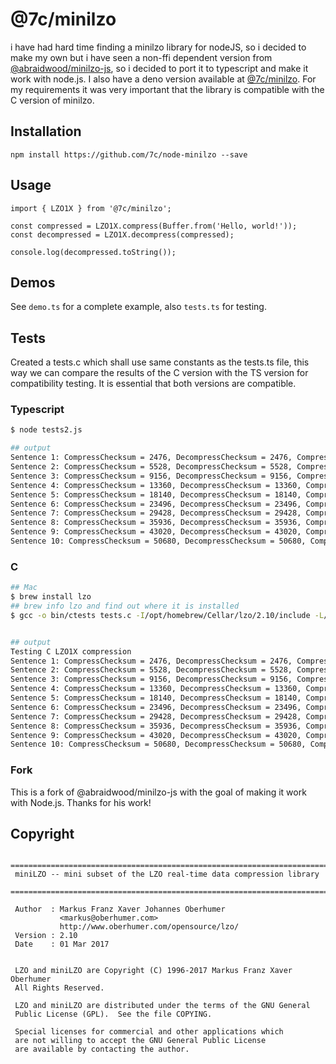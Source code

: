 # @7c/minilzo
i have had hard time finding a minilzo library for nodeJS, so i decided to make my own but i have seen a non-ffi dependent version from [@abraidwood/minilzo-js](https://github.com/abraidwood/minilzo-js), so i decided to port it to typescript and make it work with node.js. I also have a deno version available at [@7c/minilzo](https://github.com/7c/minilzo). For my requirements it was very important that the library is compatible with the C version of minilzo.

## Installation
```
npm install https://github.com/7c/node-minilzo --save
```

## Usage
```
import { LZO1X } from '@7c/minilzo';

const compressed = LZO1X.compress(Buffer.from('Hello, world!'));
const decompressed = LZO1X.decompress(compressed);

console.log(decompressed.toString());
```

## Demos
See `demo.ts` for a complete example, also `tests.ts` for testing.


## Tests
Created a tests.c which shall use same constants as the tests.ts file, this way we can compare the results of the C version with the TS version for compatibility testing. It is essential that both versions are compatible.
### Typescript
```bash
$ node tests2.js

## output
Sentence 1: CompressChecksum = 2476, DecompressChecksum = 2476, Compressed Length = 28, Decompressed Length = 24, Compression Rate = -16.67%
Sentence 2: CompressChecksum = 5528, DecompressChecksum = 5528, Compressed Length = 45, Decompressed Length = 48, Compression Rate = 6.25%
Sentence 3: CompressChecksum = 9156, DecompressChecksum = 9156, Compressed Length = 54, Decompressed Length = 72, Compression Rate = 25.00%
Sentence 4: CompressChecksum = 13360, DecompressChecksum = 13360, Compressed Length = 55, Decompressed Length = 96, Compression Rate = 42.71%
Sentence 5: CompressChecksum = 18140, DecompressChecksum = 18140, Compressed Length = 55, Decompressed Length = 120, Compression Rate = 54.17%
Sentence 6: CompressChecksum = 23496, DecompressChecksum = 23496, Compressed Length = 55, Decompressed Length = 144, Compression Rate = 61.81%
Sentence 7: CompressChecksum = 29428, DecompressChecksum = 29428, Compressed Length = 55, Decompressed Length = 168, Compression Rate = 67.26%
Sentence 8: CompressChecksum = 35936, DecompressChecksum = 35936, Compressed Length = 55, Decompressed Length = 192, Compression Rate = 71.35%
Sentence 9: CompressChecksum = 43020, DecompressChecksum = 43020, Compressed Length = 55, Decompressed Length = 216, Compression Rate = 74.54%
Sentence 10: CompressChecksum = 50680, DecompressChecksum = 50680, Compressed Length = 55, Decompressed Length = 240, Compression Rate = 77.08%
```

### C
```bash
## Mac
$ brew install lzo
## brew info lzo and find out where it is installed
$ gcc -o bin/ctests tests.c -I/opt/homebrew/Cellar/lzo/2.10/include -L/opt/homebrew/Cellar/lzo/2.10/lib -llzo2 && chmod +x bin/ctests && bin/ctests


## output
Testing C LZO1X compression
Sentence 1: CompressChecksum = 2476, DecompressChecksum = 2476, Compressed Length = 28, Decompressed Length = 24, Compression Rate = -16.67%
Sentence 2: CompressChecksum = 5528, DecompressChecksum = 5528, Compressed Length = 45, Decompressed Length = 48, Compression Rate = 6.25%
Sentence 3: CompressChecksum = 9156, DecompressChecksum = 9156, Compressed Length = 54, Decompressed Length = 72, Compression Rate = 25.00%
Sentence 4: CompressChecksum = 13360, DecompressChecksum = 13360, Compressed Length = 55, Decompressed Length = 96, Compression Rate = 42.71%
Sentence 5: CompressChecksum = 18140, DecompressChecksum = 18140, Compressed Length = 55, Decompressed Length = 120, Compression Rate = 54.17%
Sentence 6: CompressChecksum = 23496, DecompressChecksum = 23496, Compressed Length = 55, Decompressed Length = 144, Compression Rate = 61.81%
Sentence 7: CompressChecksum = 29428, DecompressChecksum = 29428, Compressed Length = 55, Decompressed Length = 168, Compression Rate = 67.26%
Sentence 8: CompressChecksum = 35936, DecompressChecksum = 35936, Compressed Length = 55, Decompressed Length = 192, Compression Rate = 71.35%
Sentence 9: CompressChecksum = 43020, DecompressChecksum = 43020, Compressed Length = 55, Decompressed Length = 216, Compression Rate = 74.54%
Sentence 10: CompressChecksum = 50680, DecompressChecksum = 50680, Compressed Length = 55, Decompressed Length = 240, Compression Rate = 77.08%
```

### Fork
This is a fork of @abraidwood/minilzo-js with the goal of making it work with Node.js. Thanks for his work!


## Copyright
```
 ============================================================================
 miniLZO -- mini subset of the LZO real-time data compression library
 ============================================================================

 Author  : Markus Franz Xaver Johannes Oberhumer
           <markus@oberhumer.com>
           http://www.oberhumer.com/opensource/lzo/
 Version : 2.10
 Date    : 01 Mar 2017

 
 LZO and miniLZO are Copyright (C) 1996-2017 Markus Franz Xaver Oberhumer
 All Rights Reserved.

 LZO and miniLZO are distributed under the terms of the GNU General
 Public License (GPL).  See the file COPYING.

 Special licenses for commercial and other applications which
 are not willing to accept the GNU General Public License
 are available by contacting the author.

```
